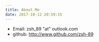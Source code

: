 ```yaml
---
title: About Me
date: 2017-10-12 20:59:15
---
```


+ Email: zsh_89 "at" outlook.com  
+ github: http://www.github.com/zsh-89

